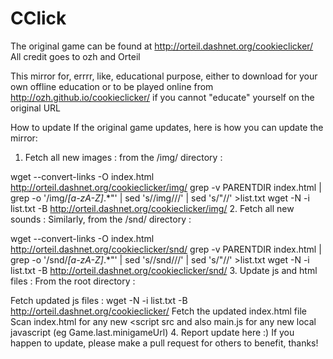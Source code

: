 # CClick

The original game can be found at http://orteil.dashnet.org/cookieclicker/                                                                                                         
All credit goes to ozh and Orteil

This mirror for, errrr, like, educational purpose, either to download for your own offline education or to be played online from http://ozh.github.io/cookieclicker/ if you cannot "educate" yourself on the original URL

How to update
If the original game updates, here is how you can update the mirror:

1. Fetch all new images :
from the /img/ directory :

wget --convert-links -O index.html http://orteil.dashnet.org/cookieclicker/img/
grep -v PARENTDIR index.html | grep -o '/img/*[a-zA-Z]*.*"' | sed 's/\/img\///' | sed 's/"//' >list.txt
wget -N -i list.txt -B http://orteil.dashnet.org/cookieclicker/img/
2. Fetch all new sounds :
Similarly, from the /snd/ directory :

wget --convert-links -O index.html http://orteil.dashnet.org/cookieclicker/snd/
grep -v PARENTDIR index.html | grep -o '/snd/*[a-zA-Z]*.*"' | sed 's/\/snd\///' | sed 's/"//' >list.txt
wget -N -i list.txt -B http://orteil.dashnet.org/cookieclicker/snd/
3. Update js and html files :
From the root directory :

Fetch updated js files : wget -N -i list.txt -B http://orteil.dashnet.org/cookieclicker/
Fetch the updated index.html file
Scan index.html for any new <script src and also main.js for any new local javascript (eg Game.last.minigameUrl)
4. Report update here :)
If you happen to update, please make a pull request for others to benefit, thanks!
